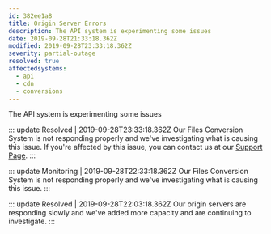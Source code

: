 ```yaml
---
id: 382ee1a8
title: Origin Server Errors
description: The API system is experimenting some issues
date: 2019-09-28T21:33:18.362Z
modified: 2019-09-28T23:33:18.362Z
severity: partial-outage
resolved: true
affectedsystems:
  - api
  - cdn
  - conversions
---
```


The API system is experimenting some issues


::: update Resolved | 2019-09-28T23:33:18.362Z
Our Files Conversion System is not responding properly and we've investigating what is causing this issue. If you're affected by this issue, you can contact us at our [Support Page](https://demo.statusfy.co).
:::

::: update Monitoring | 2019-09-28T22:33:18.362Z
Our Files Conversion System is not responding properly and we've investigating what is causing this issue.
:::

::: update Resolved | 2019-09-28T22:03:18.362Z
Our origin servers are responding slowly and we've added more capacity and are continuing to investigate.
:::


